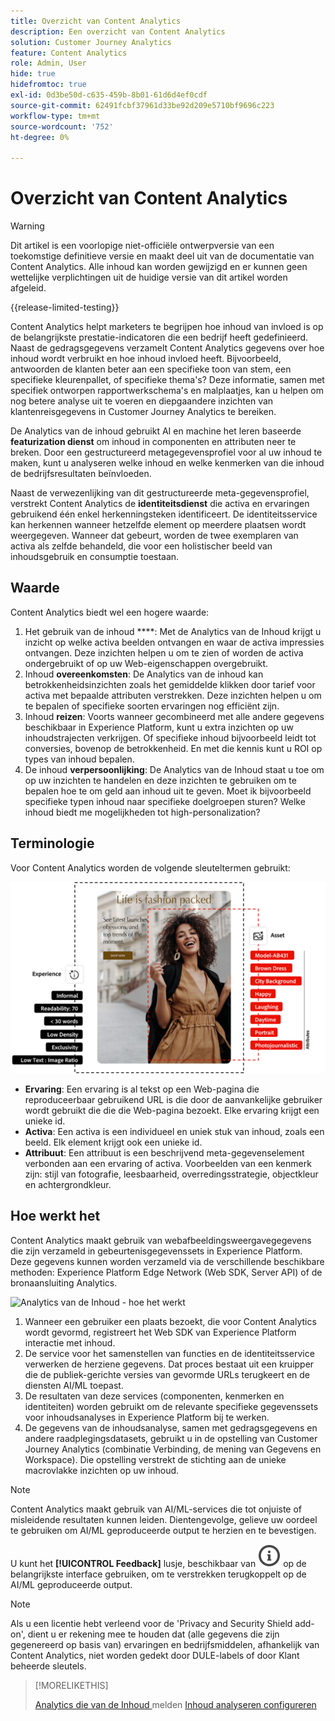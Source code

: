 ```yaml
---
title: Overzicht van Content Analytics
description: Een overzicht van Content Analytics
solution: Customer Journey Analytics
feature: Content Analytics
role: Admin, User
hide: true
hidefromtoc: true
exl-id: 0d3be50d-c635-459b-8b01-61d6d4ef0cdf
source-git-commit: 62491fcbf37961d33be92d209e5710bf9696c223
workflow-type: tm+mt
source-wordcount: '752'
ht-degree: 0%

---
```


# Overzicht van Content Analytics

>[!WARNING]
>
>Dit artikel is een voorlopige niet-officiële ontwerpversie van een toekomstige definitieve versie en maakt deel uit van de documentatie van Content Analytics. Alle inhoud kan worden gewijzigd en er kunnen geen wettelijke verplichtingen uit de huidige versie van dit artikel worden afgeleid.
>

{{release-limited-testing}}

Content Analytics helpt marketers te begrijpen hoe inhoud van invloed is op de belangrijkste prestatie-indicatoren die een bedrijf heeft gedefinieerd. Naast de gedragsgegevens verzamelt Content Analytics gegevens over hoe inhoud wordt verbruikt en hoe inhoud invloed heeft. Bijvoorbeeld, antwoorden de klanten beter aan een specifieke toon van stem, een specifieke kleurenpallet, of specifieke thema&#39;s? Deze informatie, samen met specifiek ontworpen rapportwerkschema&#39;s en malplaatjes, kan u helpen om nog betere analyse uit te voeren en diepgaandere inzichten van klantenreisgegevens in Customer Journey Analytics te bereiken.

De Analytics van de inhoud gebruikt AI en machine het leren baseerde **featurization dienst** om inhoud in componenten en attributen neer te breken. Door een gestructureerd metagegevensprofiel voor al uw inhoud te maken, kunt u analyseren welke inhoud en welke kenmerken van die inhoud de bedrijfsresultaten beïnvloeden.

Naast de verwezenlijking van dit gestructureerde meta-gegevensprofiel, verstrekt Content Analytics de **identiteitsdienst** die activa en ervaringen gebruikend één enkel herkenningsteken identificeert. De identiteitsservice kan herkennen wanneer hetzelfde element op meerdere plaatsen wordt weergegeven. Wanneer dat gebeurt, worden de twee exemplaren van activa als zelfde behandeld, die voor een holistischer beeld van inhoudsgebruik en consumptie toestaan.

## Waarde

Content Analytics biedt wel een hogere waarde:

1. Het gebruik van de inhoud ****: Met de Analytics van de Inhoud krijgt u inzicht op welke activa beelden ontvangen en waar de activa impressies ontvangen. Deze inzichten helpen u om te zien of worden de activa ondergebruikt of op uw Web-eigenschappen overgebruikt.
1. Inhoud **overeenkomsten**: De Analytics van de inhoud kan betrokkenheidsinzichten zoals het gemiddelde klikken door tarief voor activa met bepaalde attributen verstrekken. Deze inzichten helpen u om te bepalen of specifieke soorten ervaringen nog efficiënt zijn.
1. Inhoud **reizen**: Voorts wanneer gecombineerd met alle andere gegevens beschikbaar in Experience Platform, kunt u extra inzichten op uw inhoudstrajecten verkrijgen. Of specifieke inhoud bijvoorbeeld leidt tot conversies, bovenop de betrokkenheid. En met die kennis kunt u ROI op types van inhoud bepalen.
1. De inhoud **verpersoonlijking**: De Analytics van de Inhoud staat u toe om op uw inzichten te handelen en deze inzichten te gebruiken om te bepalen hoe te om geld aan inhoud uit te geven. Moet ik bijvoorbeeld specifieke typen inhoud naar specifieke doelgroepen sturen? Welke inhoud biedt me mogelijkheden tot high-personalization?

## Terminologie

Voor Content Analytics worden de volgende sleuteltermen gebruikt:

![ Assets en ervaringen ](/help/content-analytics/assets//content-analytics-experience-asset.png)

* **Ervaring**: Een ervaring is al tekst op een Web-pagina die reproduceerbaar gebruikend URL is die door de aanvankelijke gebruiker wordt gebruikt die die die Web-pagina bezoekt. Elke ervaring krijgt een unieke id.
* **Activa**: Een activa is een individueel en uniek stuk van inhoud, zoals een beeld. Elk element krijgt ook een unieke id.
* **Attribuut**: Een attribuut is een beschrijvend meta-gegevenselement verbonden aan een ervaring of activa. Voorbeelden van een kenmerk zijn: stijl van fotografie, leesbaarheid, overredingsstrategie, objectkleur en achtergrondkleur.

## Hoe werkt het

Content Analytics maakt gebruik van webafbeeldingsweergavegegevens die zijn verzameld in gebeurtenisgegevenssets in Experience Platform. Deze gegevens kunnen worden verzameld via de verschillende beschikbare methoden: Experience Platform Edge Network (Web SDK, Server API) of de bronaansluiting Analytics.

![ Analytics van de Inhoud - hoe het ](assets/aca-overview.gif) werkt


1. Wanneer een gebruiker een plaats bezoekt, die voor Content Analytics wordt gevormd, registreert het Web SDK van Experience Platform interactie met inhoud.
1. De service voor het samenstellen van functies en de identiteitsservice verwerken de herziene gegevens. Dat proces bestaat uit een kruipper die de publiek-gerichte versies van gevormde URLs terugkeert en de diensten AI/ML toepast.
1. De resultaten van deze services (componenten, kenmerken en identiteiten) worden gebruikt om de relevante specifieke gegevenssets voor inhoudsanalyses in Experience Platform bij te werken.
1. De gegevens van de inhoudsanalyse, samen met gedragsgegevens en andere raadplegingsdatasets, gebruikt u in de opstelling van Customer Journey Analytics (combinatie Verbinding, de mening van Gegevens en Workspace). Die opstelling verstrekt de stichting aan de unieke macrovlakke inzichten op uw inhoud.

>[!NOTE]
>
>Content Analytics maakt gebruik van AI/ML-services die tot onjuiste of misleidende resultaten kunnen leiden. Dientengevolge, gelieve uw oordeel te gebruiken om AI/ML geproduceerde output te herzien en te bevestigen.
>
>U kunt het **[!UICONTROL Feedback]** lusje, beschikbaar van ![ InfoOutline ](/help/assets/icons/InfoOutline.svg) op de belangrijkste interface gebruiken, om te verstrekken terugkoppelt op de AI/ML geproduceerde output.
>

>[!NOTE]
>
>Als u een licentie hebt verleend voor de &#39;Privacy and Security Shield add-on&#39;, dient u er rekening mee te houden dat (alle gegevens die zijn gegenereerd op basis van) ervaringen en bedrijfsmiddelen, afhankelijk van Content Analytics, niet worden gedekt door DULE-labels of door Klant beheerde sleutels.
>


>[!MORELIKETHIS]
>
>[ Analytics die van de Inhoud ](report/report.md) melden
>[Inhoud analyseren configureren ](config/configuration.md)
>
